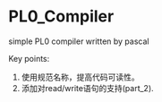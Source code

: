# PL0_Compiler
simple PL0 compiler written by pascal

Key points:
1. 使用规范名称，提高代码可读性。
2. 添加对read/write语句的支持(part_2).
